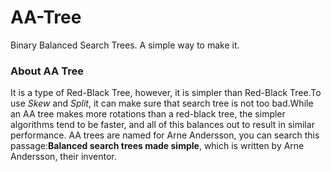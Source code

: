 # AA-Tree
Binary Balanced Search Trees. A simple way to make it.
### About AA Tree
It is a type of Red-Black Tree, however, it is simpler than Red-Black Tree.To use *Skew* and *Split*, it can make sure that search tree is not too bad.While an AA tree makes more rotations than a red-black tree, the simpler algorithms tend to be faster, and all of this balances out to result in similar performance. AA trees are named for Arne Andersson, you can search this passage:**Balanced search trees made simple**, which is written by Arne Andersson, their inventor.
